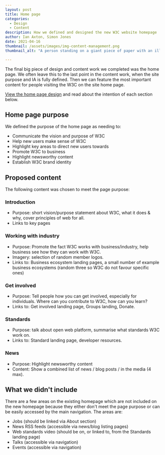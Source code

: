 ```yaml
---
layout: post
title: Home page
categories:
  - Design
  - Content
description: How we defined and designed the new W3C website homepage
author: Ian Axton, Simon Jones
date: 2021-04-16
thumbnail: /assets/images/img-content-management.png
thumbnail_alt: "A person standing on a giant piece of paper with an illustration of part of a web page. The person has a rake, and is using it to rake the content to make it look neater."

---
```


The final big piece of design and content work we completed was the home page. We often leave this to the last point in the content work, when the site purpose and IA is fully defined. Then we can feature the most important content for people visiting the W3C on the site home page. 

[View the home page design](/designs/homepage.md) and read about the intention of each section below. 

## Home page purpose

We defined the purpose of the home page as needing to: 

* Communicate the vision and purpose of W3C
* Help new users make sense of W3C
* Highlight key areas to direct new users towards
* Promote W3C to business 
* Highlight newsworthy content
* Establish W3C brand identity



## Proposed content

The following content was chosen to meet the page purpose:

### Introduction

* Purpose: short vision/purpose statement about W3C, what it does & why, cover principles of web for all.
* Links to key pages



### Working with industry

* Purpose: Promote the fact W3C works with business/industry, help business see how they can work with W3C. 
* Imagery: selection of random member logos.
* Links to: Business ecosystem landing pages, a small number of example business ecosystems (random three so W3C do not favour specific ones)



### Get involved

* Purpose: Tell people how you can get involved, especially for individuals. Where can you contribute to W3C, how can you learn?
* Links to: Get involved landing page, Groups landing, Donate.



### Standards

* Purpose: talk about open web platform, summarise what standards W3C work on.
* Links to: Standard landing page, developer resources.



### News

* Purpose: Highlight newsworthy content 
* Content: Show a combined list of news / blog posts / in the media (4 max).



## What we didn't include

There are a few areas on the existing homepage which are not included on the new homepage because they either don't meet the page purpose or can be easily accessed by the main navigation. The areas are:

* Jobs (should be linked via About section)
* News RSS feeds (accessible via news/blog listing pages)
* Web standards video (should be on, or linked to, from the Standards landing page)
* Talks (accessible via navigation)
* Events (accessible via navigation)
